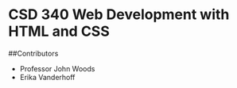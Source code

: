 # CSD 340 Web Development with HTML and CSS
##Contributors

* Professor John Woods
* Erika Vanderhoff

